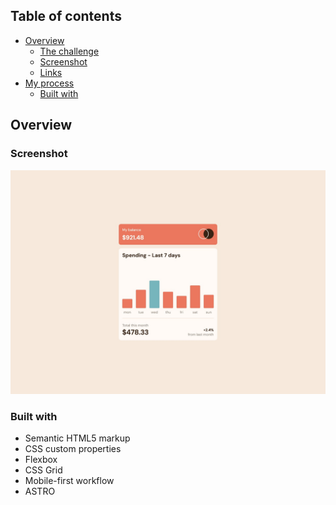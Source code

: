 ## Table of contents

-   [Overview](#overview)
    -   [The challenge](#the-challenge)
    -   [Screenshot](#screenshot)
    -   [Links](#links)
-   [My process](#my-process)
    -   [Built with](#built-with)

## Overview

### Screenshot

![](/public/design/screenshot.jpeg)

### Built with

-   Semantic HTML5 markup
-   CSS custom properties
-   Flexbox
-   CSS Grid
-   Mobile-first workflow
-   ASTRO
